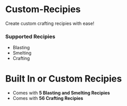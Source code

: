 # Custom-Recipies
Create custom crafting recipies with ease!

### Supported Recipies
- Blasting
- Smelting
- Crafting

# Built In or Custom Recipies
- Comes with **5 Blasting and Smelting Recipies**
- Comes with **56 Crafting Recipies** 

